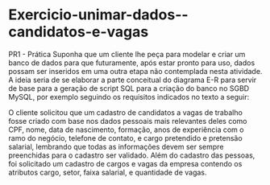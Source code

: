 # Exercicio-unimar-dados--candidatos-e-vagas

PR1 - Prática Suponha que um cliente lhe peça para modelar e criar um banco de dados para que futuramente, após estar pronto para uso, dados possam ser inseridos em uma outra etapa não contemplada nesta atividade.  A ideia seria de se elaborar a parte conceitual do diagrama E-R para servir de base para a geração de script SQL para a criação do banco no SGBD MySQL, por exemplo seguindo os requisitos indicados no texto a seguir:

O cliente solicitou que um cadastro de candidatos a vagas de trabalho fosse criado com base nos dados pessoais mais relevantes deles como CPF, nome, data de nascimento, formação, anos de experiência com o ramo do negócio, telefone de contato, e cargo pretendido e pretensão salarial, lembrando que todas as informações devem ser sempre preenchidas para o cadastro ser validado.  Além do cadastro das pessoas, foi solicitado um cadastro de cargos e vagas da empresa contendo os atributos cargo, setor, faixa salarial, e quantidade de vagas.
